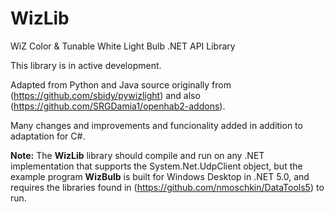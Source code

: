 # WizLib
WiZ Color &amp; Tunable White Light Bulb .NET API Library

This library is in active development.

Adapted from Python and Java source originally from (https://github.com/sbidy/pywizlight) and also (https://github.com/SRGDamia1/openhab2-addons).

Many changes and improvements and funcionality added in addition to adaptation for C#.

**Note:** The **WizLib** library should compile and run on any .NET implementation that supports the System.Net.UdpClient object, but the example program **WizBulb** is built for Windows Desktop in .NET 5.0, and requires the libraries found in (https://github.com/nmoschkin/DataTools5) to run.



